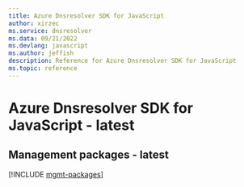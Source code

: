 ```yaml
---
title: Azure Dnsresolver SDK for JavaScript
author: xirzec
ms.service: dnsresolver
ms.data: 09/21/2022
ms.devlang: javascript
ms.author: jeffish
description: Reference for Azure Dnsresolver SDK for JavaScript
ms.topic: reference
---
```

# Azure Dnsresolver SDK for JavaScript - latest

## Management packages - latest
[!INCLUDE [mgmt-packages](dnsresolver-mgmt-index.md)]